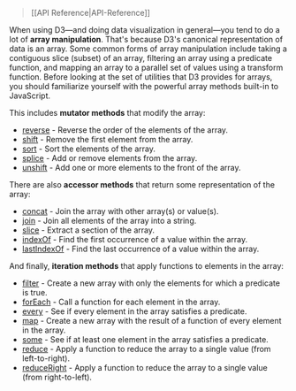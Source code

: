 > [[API Reference|API-Reference]]

When using D3—and doing data visualization in general—you tend to do a lot of **array manipulation**. That's because D3's canonical representation of data is an array. Some common forms of array manipulation include taking a contiguous slice (subset) of an array, filtering an array using a predicate function, and mapping an array to a parallel set of values using a transform function. Before looking at the set of utilities that D3 provides for arrays, you should familiarize yourself with the powerful array methods built-in to JavaScript.

This includes **mutator methods** that modify the array:

* [reverse](https://developer.mozilla.org/en/JavaScript/Reference/Global_Objects/Array/reverse) - Reverse the order of the elements of the array.
* [shift](https://developer.mozilla.org/en/JavaScript/Reference/Global_Objects/Array/shift) - Remove the first element from the array.
* [sort](https://developer.mozilla.org/en/JavaScript/Reference/Global_Objects/Array/sort) - Sort the elements of the array.
* [splice](https://developer.mozilla.org/en/JavaScript/Reference/Global_Objects/Array/splice) - Add or remove elements from the array.
* [unshift](https://developer.mozilla.org/en/JavaScript/Reference/Global_Objects/Array/unshift) - Add one or more elements to the front of the array.

There are also **accessor methods** that return some representation of the array:

* [concat](https://developer.mozilla.org/en/JavaScript/Reference/Global_Objects/Array/concat) - Join the array with other array(s) or value(s).
* [join](https://developer.mozilla.org/en/JavaScript/Reference/Global_Objects/Array/join) - Join all elements of the array into a string.
* [slice](https://developer.mozilla.org/en/JavaScript/Reference/Global_Objects/Array/slice) - Extract a section of the array.
* [indexOf](https://developer.mozilla.org/en/JavaScript/Reference/Global_Objects/Array/indexOf) - Find the first occurrence of a value within the array.
* [lastIndexOf](https://developer.mozilla.org/en/JavaScript/Reference/Global_Objects/Array/lastIndexOf) - Find the last occurrence of a value within the array.

And finally, **iteration methods** that apply functions to elements in the array:

* [filter](https://developer.mozilla.org/en/JavaScript/Reference/Global_Objects/Array/filter) - Create a new array with only the elements for which a predicate is true.
* [forEach](https://developer.mozilla.org/en/JavaScript/Reference/Global_Objects/Array/forEach) - Call a function for each element in the array.
* [every](https://developer.mozilla.org/en/JavaScript/Reference/Global_Objects/Array/every) - See if every element in the array satisfies a predicate.
* [map](https://developer.mozilla.org/en/JavaScript/Reference/Global_Objects/Array/map) - Create a new array with the result of a function of every element in the array.
* [some](https://developer.mozilla.org/en/JavaScript/Reference/Global_Objects/Array/some) - See if at least one element in the array satisfies a predicate.
* [reduce](https://developer.mozilla.org/en/JavaScript/Reference/Global_Objects/Array/reduce) - Apply a function to reduce the array to a single value (from left-to-right).
* [reduceRight](https://developer.mozilla.org/en/JavaScript/Reference/Global_Objects/Array/reduceRight) - Apply a function to reduce the array to a single value (from right-to-left).

